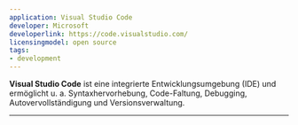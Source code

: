 ```yaml
---
application: Visual Studio Code
developer: Microsoft
developerlink: https://code.visualstudio.com/
licensingmodel: open source
tags:
- development
---
```

__Visual Studio Code__ ist eine integrierte Entwicklungsumgebung (IDE) und ermöglicht u. a. Syntaxhervorhebung, Code-Faltung, Debugging, Autovervollständigung und Versionsverwaltung. 

---
